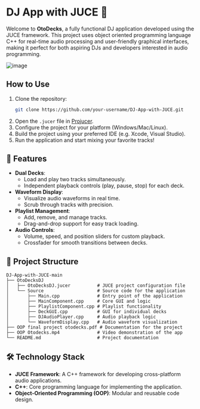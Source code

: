 # DJ App with JUCE 🎵

Welcome to **OtoDecks**, a fully functional DJ application developed using the JUCE framework. This project uses object oriented programming language C++ for real-time audio processing and user-friendly graphical interfaces, making it perfect for both aspiring DJs and developers interested in audio programming.

![image](https://github.com/user-attachments/assets/ca2dcffa-6d7c-46bd-996b-c60826c22b69)

## How to Use

1. Clone the repository:
   ```bash
   git clone https://github.com/your-username/DJ-App-with-JUCE.git
   ```
2. Open the `.jucer` file in [Projucer](https://juce.com/get-juce).
3. Configure the project for your platform (Windows/Mac/Linux).
4. Build the project using your preferred IDE (e.g. Xcode, Visual Studio).
5. Run the application and start mixing your favorite tracks!

## 🚀 Features

- **Dual Decks**:
  - Load and play two tracks simultaneously.
  - Independent playback controls (play, pause, stop) for each deck.
- **Waveform Display**:
  - Visualize audio waveforms in real time.
  - Scrub through tracks with precision.
- **Playlist Management**:
  - Add, remove, and manage tracks.
  - Drag-and-drop support for easy track loading.
- **Audio Controls**:
  - Volume, speed, and position sliders for custom playback.
  - Crossfader for smooth transitions between decks.

## 📂 Project Structure

```
DJ-App-with-JUCE-main
├── OtoDecksDJ
│   ├── OtoDecksDJ.jucer          # JUCE project configuration file
│   └── Source                    # Source code for the application
│       ├── Main.cpp              # Entry point of the application
│       ├── MainComponent.cpp     # Core GUI and logic
│       ├── PlaylistComponent.cpp # Playlist functionality
│       ├── DeckGUI.cpp           # GUI for individual decks
│       ├── DJAudioPlayer.cpp     # Audio playback logic
│       └── WaveformDisplay.cpp   # Audio waveform visualization
├── OOP final project otodecks.pdf # Documentation for the project
├── OOP Otodecks.mp4              # Video demonstration of the app
└── README.md                     # Project documentation
```
## 🛠️ Technology Stack

- **JUCE Framework**: A C++ framework for developing cross-platform audio applications.
- **C++**: Core programming language for implementing the application.
- **Object-Oriented Programming (OOP)**: Modular and reusable code design.
